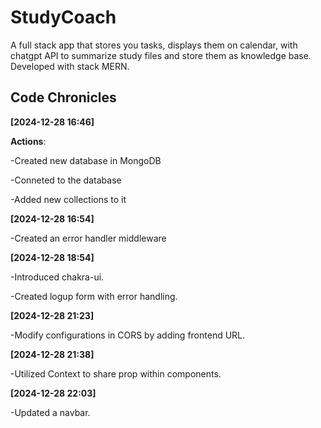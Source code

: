 # StudyCoach

A full stack app that stores you tasks, displays them on calendar, with chatgpt API to summarize study files and store them as knowledge base. Developed with stack MERN.

## Code Chronicles

**[2024-12-28 16:46]**

**Actions**:

-Created new database in MongoDB

-Conneted to the database

-Added new collections to it

**[2024-12-28 16:54]**

-Created an error handler middleware

**[2024-12-28 18:54]**

-Introduced chakra-ui.

-Created logup form with error handling.

**[2024-12-28 21:23]**

-Modify configurations in CORS by adding frontend URL.

**[2024-12-28 21:38]**

-Utilized Context to share prop within components.

**[2024-12-28 22:03]**

-Updated a navbar.

